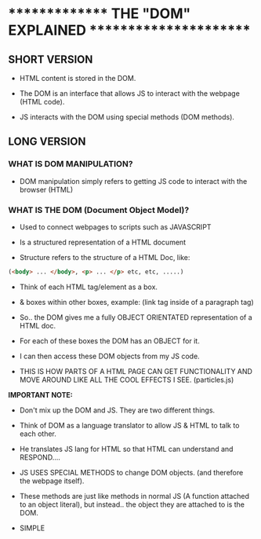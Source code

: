 # ************* THE "DOM" EXPLAINED *********************

## SHORT VERSION

- HTML content is stored in the DOM. 

- The DOM is an interface that allows JS to interact with the webpage (HTML code). 

- JS interacts with the DOM using special methods (DOM methods).

## LONG VERSION

### WHAT IS DOM MANIPULATION?

- DOM manipulation simply refers to getting JS code to interact with the browser (HTML)

### WHAT IS THE DOM (Document Object Model)?

- Used to connect webpages to scripts such as JAVASCRIPT

- Is a structured representation of a HTML document

- Structure refers to the structure of a HTML Doc, like:

```html
(<body> ... </body>, <p> ... </p> etc, etc, .....)
```

- Think of each HTML tag/element as a box.
- & boxes within other boxes, example: (link tag inside of a paragraph tag)

- So.. the DOM gives me a fully OBJECT ORIENTATED representation of a HTML doc.

- For each of these boxes the DOM has an OBJECT for it.
- I can then access these DOM objects from my JS code.

- THIS IS HOW PARTS OF A HTML PAGE CAN GET FUNCTIONALITY AND MOVE AROUND LIKE ALL THE COOL EFFECTS I SEE. (particles.js)

**IMPORTANT NOTE:**

- Don't mix up the DOM and JS. They are two different things.

- Think of DOM as a language translator to allow JS & HTML to talk to each other.

- He translates JS lang for HTML so that HTML can understand and RESPOND....

- JS USES SPECIAL METHODS to change DOM objects. (and therefore the webpage itself).

- These methods are just like methods in normal JS (A function attached to an object literal), but instead.. the object they are attached to is the DOM.

- SIMPLE
